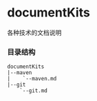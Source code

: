 # documentKits
各种技术的文档说明

### 目录结构 ###
    documentKits
    |--maven
    |    `--maven.md
    |--git
    	`--git.md
